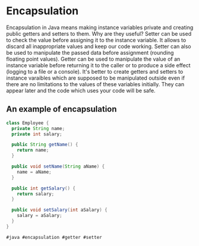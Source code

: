 # Encapsulation

Encapsulation in Java means making instance variables private and creating public getters and setters to them. Why are they useful? Setter can be used to check the value before assigning it to the instance variable. It allows to discard all inappropriate values and keep our code working. Setter can also be used to manipulate the passed data before assignment (rounding floating point values). Getter can be used to manipulate the value of an instance variable before returning it to the caller or to produce a side effect (logging to a file or a console). It's better to create getters and setters to instance varaibles which are supposed to be manipulated outside even if there are no limitations to the values of these variables initially. They can appear later and the code which uses your code will be safe.

## An example of encapsulation

~~~java
class Employee {
  private String name;
  private int salary;

  public String getName() {
    return name;
  }

  public void setName(String aName) {
    name = aName;
  }

  public int getSalary() {
    return salary;
  }

  public void setSalary(int aSalary) {
    salary = aSalary;
  }
}
~~~

    #java #encapsulation #getter #setter
